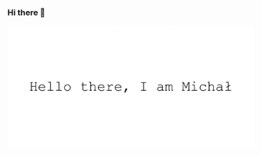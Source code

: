 ### Hi there 👋

<img src="https://raw.githubusercontent.com/ZuchowskiM/ZuchowskiM/main/githubBanner.png?token=AOADGL6PORWNIMIUWS54LTDAR7C66" alt="Hey, I'm Michał [banner]" />

<!--
**ZuchowskiM/ZuchowskiM** is a ✨ _special_ ✨ repository because its `README.md` (this file) appears on your GitHub profile.

Here are some ideas to get you started:

- 🔭 I’m currently working on ...
- 🌱 I’m currently learning ...
- 👯 I’m looking to collaborate on ...
- 🤔 I’m looking for help with ...
- 💬 Ask me about ...
- 📫 How to reach me: ...
- 😄 Pronouns: ...
- ⚡ Fun fact: ...
-->
